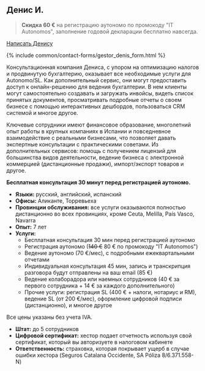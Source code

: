 ## Денис И.

> **Скидка 60 €** на регистрацию аутономо по промокоду "IT Autonomos", заполнение годовой декларации бесплатно навсегда.

<a href="#" class="btn-contact-gestor" onclick="contactGestorDenis(); return false;">Написать Денису</a>

{% include common/contact-forms/gestor_denis_form.html %}

Консультационная компания Дениса, с упором на оптимизацию налогов и продвинутую бухгалтерию, оказывает все необходимые
услуги для Autonomo/SL. Как дополнительный сервис, они могут предоставить доступ к онлайн-решению для ведения
бухгалтерии. В нем клиенты могут самостоятельно создавать и загружать инвойсы, видеть список принятых документов,
просматривать подробные отчеты о своем бизнесе с помощью интерактивных дешбордов, пользоваться CRM системой и многое
другое.

Ключевые сотрудники имеют финансовое образование, многолетний опыт работы в крупных компаниях в Испании и повседневное
взаимодействие с реальными бизнесами, что позволяет давать экспертные консультации с практическими советами. Из
дополнительных сервисов: помощь с получением лицензий для большинства видов деятельности, ведение бизнеса с электронной
коммерцией (дистанционные продажи), импорт/экспорт товаров и другое.

**Бесплатная консультация 30 минут перед регистрацией аутономо.**

- **Языки:** русский, английский, испанский
- **Офисы:** Аликанте, Торревьеха
- **Провинции обслуживания:** все услуги оказываются полностью дистанционно во всех провинциях, кроме Ceuta, Melilla,
  País Vasco, Navarra
- **Опыт:** 7 лет
- **Услуги:**
    - Бесплатная консультация 30 мин перед регистрацией аутономо
    - Регистрация аутономо (<s>140 €</s> 80 € по промокоду "IT Autonomos")
    - Ведение аутономо (70 €/мес), с подробными ежеквартальными отчетами
    - Индивидуальная консультация 45 мин, запись и транскрипция разговора будут отправлены на ваш email (85 €)
    - Ведение колаборадора или наемных сотрудников (40 € за первого сотрудника + 14 € за каждого дополнительного)
    - Прочие услуги: регистрация SL (400 € + налоги, нотариус и RM), ведение SL (от 200 €/мес), оформление цифровой
      подписи (дистанционно), и многое другое

Все цены указаны без учета IVA.

- **Штат:** до 5 сотрудников
- **Цифровой сертификат:** хестор подает отчетность используя свой сертификат, который вы авторизуете в налоговом кабинете
- **Ответственность:** страховка, которая покрывает ущерб в случае ошибки хестора (Seguros Catalana Occidente, SA Póliza 8/6.371.558-N)
